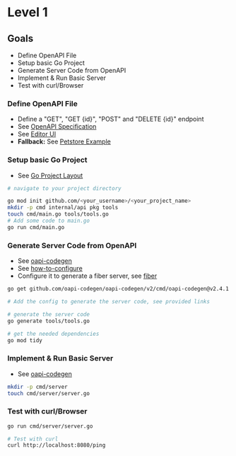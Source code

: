 # Level 1

## Goals

- Define OpenAPI File
- Setup basic Go Project
- Generate Server Code from OpenAPI
- Implement & Run Basic Server
- Test with curl/Browser

### Define OpenAPI File

- Define a "GET", "GET {id}", "POST" and "DELETE {id}" endpoint
- See [OpenAPI Specification](https://spec.openapis.org/oas/v3.1.0#)
- See [Editor UI](https://ron96g.github.io/oas-linter/?ruleset=oas&schema=openapi.v3.0)
- **Fallback:** See [Petstore Example](../api/api.yaml)

### Setup basic Go Project

- See [Go Project Layout](https://github.com/golang-standards/project-layout)

```bash
# navigate to your project directory

go mod init github.com/<your_username>/<your_project_name>
mkdir -p cmd internal/api pkg tools
touch cmd/main.go tools/tools.go
# Add some code to main.go
go run cmd/main.go
```

### Generate Server Code from OpenAPI

- See [oapi-codegen](https://github.com/oapi-codegen/oapi-codegen)
- See [how-to-configure](https://github.com/oapi-codegen/oapi-codegen?tab=readme-ov-file#generating-server-side-boilerplate)
- Configure it to generate a fiber server, see [fiber](https://github.com/gofiber/fiber/tree/v2.52.6)

```bash
go get github.com/oapi-codegen/oapi-codegen/v2/cmd/oapi-codegen@v2.4.1

# Add the config to generate the server code, see provided links

# generate the server code
go generate tools/tools.go

# get the needed dependencies
go mod tidy

```

### Implement & Run Basic Server

- See [oapi-codegen](https://github.com/oapi-codegen/oapi-codegen)

```bash
mkdir -p cmd/server 
touch cmd/server/server.go
```

### Test with curl/Browser 

```bash
go run cmd/server/server.go

# Test with curl
curl http://localhost:8080/ping

```